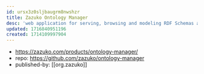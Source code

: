 ```yaml
---
id: ursx3z0sljbaugrm8nwshzr
title: Zazuko Ontology Manager
desc: 'web application for serving, browsing and modeling RDF Schemas and Ontologies'
updated: 1716840951196
created: 1714109997904
---
```


- https://zazuko.com/products/ontology-manager/
- repo: https://github.com/zazuko/ontology-manager
- published-by: [[org.zazuko]]
